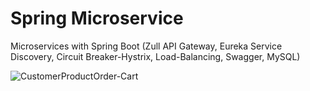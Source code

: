 # Spring Microservice
Microservices with Spring Boot (Zull API Gateway, Eureka Service Discovery, Circuit Breaker-Hystrix, Load-Balancing, Swagger, MySQL)

![CustomerProductOrder-Cart](https://user-images.githubusercontent.com/53540870/119582170-be8ccd80-bd89-11eb-86b4-8a8dbb5e2f51.PNG)
